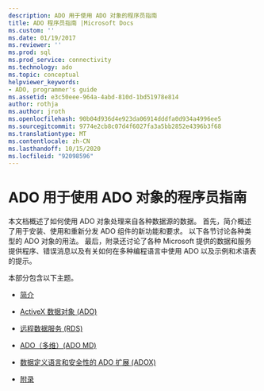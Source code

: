 ```yaml
---
description: ADO 用于使用 ADO 对象的程序员指南
title: ADO 程序员指南 |Microsoft Docs
ms.custom: ''
ms.date: 01/19/2017
ms.reviewer: ''
ms.prod: sql
ms.prod_service: connectivity
ms.technology: ado
ms.topic: conceptual
helpviewer_keywords:
- ADO, programmer's guide
ms.assetid: e3c50eee-964a-4abd-810d-1bd51978e814
author: rothja
ms.author: jroth
ms.openlocfilehash: 90b04d936d4e923da06914dddfa0d934a4996ee5
ms.sourcegitcommit: 9774e2cb8c07d4f6027fa3a5bb2852e4396b3f68
ms.translationtype: MT
ms.contentlocale: zh-CN
ms.lasthandoff: 10/15/2020
ms.locfileid: "92098596"
---
```

# <a name="ado-programmers-guide-for-using-ado-objects"></a>ADO 用于使用 ADO 对象的程序员指南
本文档概述了如何使用 ADO 对象处理来自各种数据源的数据。 首先，简介概述了用于安装、使用和重新分发 ADO 组件的新功能和要求。 以下各节讨论各种类型的 ADO 对象的用法。 最后，附录还讨论了各种 Microsoft 提供的数据和服务提供程序、错误消息以及有关如何在多种编程语言中使用 ADO 以及示例和术语表的提示。

 本部分包含以下主题。

-   [简介](./ado-introduction.md)

-   [ActiveX 数据对象 (ADO)](./data/ado-fundamentals.md?view=sql-server-ver15)

-   [远程数据服务 (RDS) ](./remote-data-service/remote-data-service-rds.md)

-   [ADO（多维）(ADO MD)](./multidimensional/ado-multidimensional-ado-md.md)

-   [数据定义语言和安全性的 ADO 扩展 (ADOX)](./extensions/ado-extensions-for-data-definition-language-and-security-adox.md)

-   [附录](./appendixes/appendix-a-providers.md?view=sql-server-ver15)

